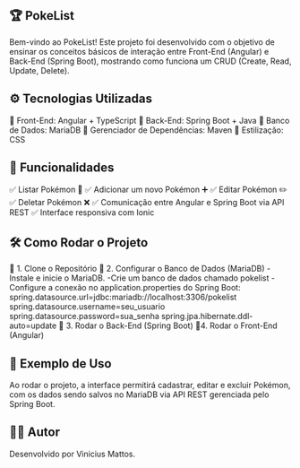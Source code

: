 ## 🏆 PokeList
Bem-vindo ao PokeList! Este projeto foi desenvolvido com o objetivo de ensinar os conceitos básicos de interação entre Front-End (Angular) e Back-End (Spring Boot), mostrando como funciona um CRUD (Create, Read, Update, Delete).
## ⚙️ Tecnologias Utilizadas
🔹 Front-End: Angular + TypeScript
🔹 Back-End: Spring Boot + Java
🔹 Banco de Dados: MariaDB
🔹 Gerenciador de Dependências: Maven
🔹 Estilização: CSS
## 🚀 Funcionalidades
✅ Listar Pokémon 📜
✅ Adicionar um novo Pokémon ➕
✅ Editar Pokémon ✏️
✅ Deletar Pokémon ❌
✅ Comunicação entre Angular e Spring Boot via API REST
✅ Interface responsiva com Ionic
## 🛠️ Como Rodar o Projeto
🔹 1. Clone o Repositório
🔹 2. Configurar o Banco de Dados (MariaDB)
    -Instale e inicie o MariaDB.
    -Crie um banco de dados chamado pokelist
    -Configure a conexão no application.properties do Spring Boot:
        spring.datasource.url=jdbc:mariadb://localhost:3306/pokelist
        spring.datasource.username=seu_usuario
        spring.datasource.password=sua_senha
        spring.jpa.hibernate.ddl-auto=update
🔹 3. Rodar o Back-End (Spring Boot)
🔹4. Rodar o Front-End (Angular)
## 🎯 Exemplo de Uso
Ao rodar o projeto, a interface permitirá cadastrar, editar e excluir Pokémon, com os dados sendo salvos no MariaDB via API REST gerenciada pelo Spring Boot.
## 👨‍💻 Autor
Desenvolvido por Vinicius Mattos.



